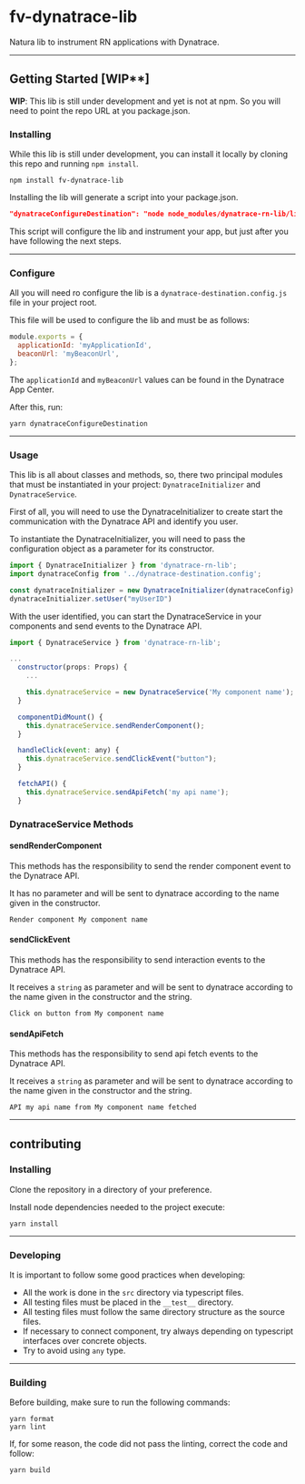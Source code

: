 # fv-dynatrace-lib

Natura lib to instrument RN applications with Dynatrace.

---

## Getting Started [WIP**]

**WIP**: This lib is still under development and yet is not at npm. So you will need to point the repo URL at you package.json.

### Installing

While this lib is still under development, you can install it locally by cloning this repo and running `npm install`.

```
npm install fv-dynatrace-lib
```

Installing the lib will generate a script into your package.json.

```json
"dynatraceConfigureDestination": "node node_modules/dynatrace-rn-lib/lib/scripts/config.js && node node_modules/@dynatrace/react-native-plugin/scripts/instrument.js"
```

This script will configure the lib and instrument your app, but just after you have following the next steps.

---

### Configure

All you will need ro configure the lib is a `dynatrace-destination.config.js` file in your project root.

This file will be used to configure the lib and must be as follows:

```js
module.exports = {
  applicationId: 'myApplicationId',
  beaconUrl: 'myBeaconUrl',
};
```

The `applicationId` and `myBeaconUrl` values can be found in the Dynatrace App Center.

After this, run:

```
yarn dynatraceConfigureDestination
```

---
### Usage

This lib is all about classes and methods, so, there two principal modules that must be instantiated in your project: `DynatraceInitializer` and `DynatraceService`.

First of all, you will need to use the DynatraceInitializer to create start the communication with the Dynatrace API and identify you user.

To instantiate the DynatraceInitializer, you will need to pass the configuration object as a parameter for its constructor.

```js
import { DynatraceInitializer } from 'dynatrace-rn-lib';
import dynatraceConfig from '../dynatrace-destination.config';

const dynatraceInitializer = new DynatraceInitializer(dynatraceConfig)
dynatraceInitializer.setUser("myUserID")
```

With the user identified, you can start the DynatraceService in your components and send events to the Dynatrace API.

```js
import { DynatraceService } from 'dynatrace-rn-lib';

...
  constructor(props: Props) {
    ...

    this.dynatraceService = new DynatraceService('My component name');
  }

  componentDidMount() {
    this.dynatraceService.sendRenderComponent();
  }

  handleClick(event: any) {
    this.dynatraceService.sendClickEvent("button");
  }

  fetchAPI() {
    this.dynatraceService.sendApiFetch('my api name');
  }

```

### DynatraceService Methods

#### **sendRenderComponent**

This methods has the responsibility to send the render component event to the Dynatrace API.

It has no parameter and will be sent to dynatrace according to the name given in the constructor.

```
Render component My component name
```

#### **sendClickEvent**

This methods has the responsibility to send interaction events to the Dynatrace API.

It receives a `string` as parameter and will be sent to dynatrace according to the name given in the constructor and the string.

```
Click on button from My component name
```

#### **sendApiFetch**

This methods has the responsibility to send api fetch events to the Dynatrace API.

It receives a `string` as parameter and will be sent to dynatrace according to the name given in the constructor and the string.

```
API my api name from My component name fetched
```

---
## contributing
### Installing
Clone the repository in a directory of your preference.

Install node dependencies needed to the project execute:
```
yarn install
```
---

### Developing

It is important to follow some good practices when developing:

- All the work is done in the `src` directory via typescript files.
- All testing files must be placed in the `__test__` directory.
- All testing files must follow the same directory structure as the source files.
- If necessary to connect component, try always depending on typescript interfaces over concrete objects.
- Try to avoid using `any` type.

---
### Building

Before building, make sure to run the following commands:

```
yarn format
yarn lint
```

If, for some reason, the code did not pass the linting, correct the code and follow:

```
yarn build
```
